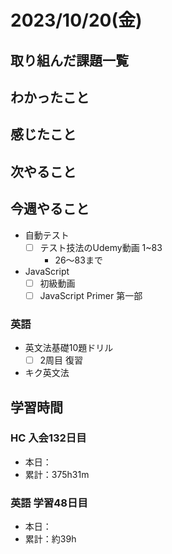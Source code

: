 # 2023/10/20(金)

## 取り組んだ課題一覧

## わかったこと

## 感じたこと

## 次やること

## 今週やること

- 自動テスト
  - [ ] テスト技法のUdemy動画 1~83
    - 26〜83まで

- JavaScript
  - [ ] 初級動画
  - [ ] JavaScript Primer 第一部

### 英語

- 英文法基礎10題ドリル
  - [ ] 2周目 復習

- キク英文法

## 学習時間

### HC 入会132日目

- 本日：
- 累計：375h31m

### 英語 学習48日目

- 本日：
- 累計：約39h
